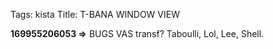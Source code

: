 Tags: kista
Title: T-BANA WINDOW VIEW
  
**169955206053 =>** BUGS VAS transf? Taboulli, Lol, Lee, Shell.</p>